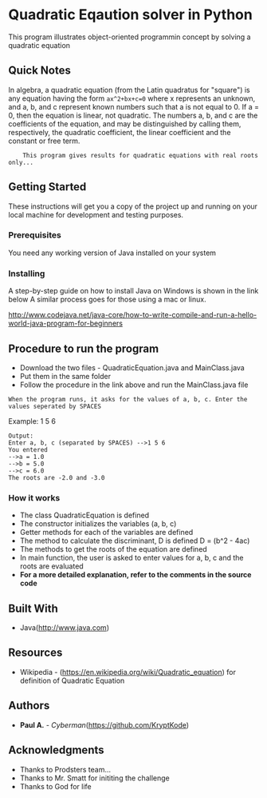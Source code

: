 # Quadratic Eqaution solver in Python

This program illustrates object-oriented programmin concept by solving a quadratic equation

## Quick Notes
In algebra, a quadratic equation (from the Latin quadratus for "square") is any equation having the form
	```
		ax^2+bx+c=0
	```
where x represents an unknown, and a, b, and c represent known numbers such that a is not equal to 0. 
If a = 0, then the equation is linear, not quadratic. 
The numbers a, b, and c are the coefficients of the equation, and may be distinguished by calling them, respectively, the quadratic coefficient, the linear coefficient and the constant or free term.
```
	This program gives results for quadratic equations with real roots only... 
```

## Getting Started

These instructions will get you a copy of the project up and running on your local machine for development and testing purposes.

### Prerequisites

You need any working version of Java installed on your system


### Installing

A step-by-step guide on how to install Java on Windows is shown in the link below
A similar process goes for those using a mac or linux.

http://www.codejava.net/java-core/how-to-write-compile-and-run-a-hello-world-java-program-for-beginners





## Procedure to run the program
* Download the two files - QuadraticEquation.java and MainClass.java
* Put them in the same folder
* Follow the procedure in the link above and run the MainClass.java file

```
When the program runs, it asks for the values of a, b, c. Enter the values seperated by SPACES
```
Example: 1 5 6
```
Output:
Enter a, b, c (separated by SPACES) -->1 5 6 
You entered
-->a = 1.0
-->b = 5.0
-->c = 6.0
The roots are -2.0 and -3.0
```
### How it works
* The class QuadraticEquation is defined
* The constructor initializes the variables (a, b, c)
* Getter methods for each of the variables are defined
* The method to calculate the discriminant, D is defined D = (b^2 - 4ac)
* The methods to get the roots of the equation are defined
* In main function, the user is asked to enter values for a, b, c and the roots are evaluated
* **For a more detailed explanation, refer to the comments in the source code**


## Built With

* Java(http://www.java.com)

## Resources
* Wikipedia - (https://en.wikipedia.org/wiki/Quadratic_equation) for definition of Quadratic Equation

## Authors

* **Paul A.** - *Cyberman*(https://github.com/KryptKode)


## Acknowledgments

* Thanks to Prodsters team...
* Thanks to Mr. Smatt for inititing the challenge
* Thanks to God for life
